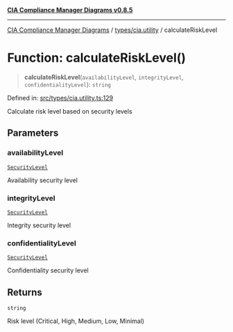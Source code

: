 [**CIA Compliance Manager Diagrams v0.8.5**](../../../README.md)

***

[CIA Compliance Manager Diagrams](../../../modules.md) / [types/cia.utility](../README.md) / calculateRiskLevel

# Function: calculateRiskLevel()

> **calculateRiskLevel**(`availabilityLevel`, `integrityLevel`, `confidentialityLevel`): `string`

Defined in: [src/types/cia.utility.ts:129](https://github.com/Hack23/cia-compliance-manager/blob/3ae0301247f765ba03c8c0fe645db4718bb8af76/src/types/cia.utility.ts#L129)

Calculate risk level based on security levels

## Parameters

### availabilityLevel

[`SecurityLevel`](../../cia/type-aliases/SecurityLevel.md)

Availability security level

### integrityLevel

[`SecurityLevel`](../../cia/type-aliases/SecurityLevel.md)

Integrity security level

### confidentialityLevel

[`SecurityLevel`](../../cia/type-aliases/SecurityLevel.md)

Confidentiality security level

## Returns

`string`

Risk level (Critical, High, Medium, Low, Minimal)
